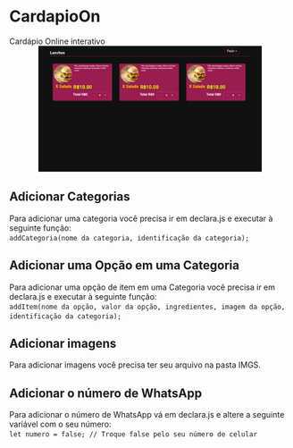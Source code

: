 <h1>CardapioOn</h1>
Cardápio Online interativo
<center>
  <img src="previa.jpg" width="400">
</center>
<h2>Adicionar Categorias</h2>
Para adicionar uma categoria você precisa ir em declara.js e executar à seguinte função:
<br>
<code>addCategoria(nome da categoria, identificação da categoria);</code>

<h2>Adicionar uma Opção em uma Categoria</h2>
Para adicionar uma opção de item em uma Categoria você precisa ir em declara.js e executar à seguinte função:
<br>
<code>addItem(nome da opção, valor da opção, ingredientes, imagem da opção, identificação da categoria);</code>

<h2>Adicionar imagens</h2>
Para adicionar imagens você precisa ter seu arquivo na pasta IMGS.

<h2>Adicionar o número de WhatsApp</h2>
Para adicionar o número de WhatsApp vá em declara.js e altere a seguinte variável com o seu número:
<br>
<code>let numero = false; // Troque false pelo seu número de celular